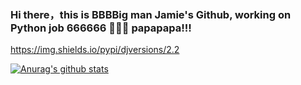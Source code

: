 ### Hi there，this is BBBBig man Jamie's Github, working on Python job 666666 👋👋👋 papapapa!!!

https://img.shields.io/pypi/djversions/2.2

<!--
**RunningFaster/RunningFaster** is a ✨ _special_ ✨ repository because its `README.md` (this file) appears on your GitHub profile.

Here are some ideas to get you started:

- 🔭 I’m currently working on ...
- 🌱 I’m currently learning ...
- 👯 I’m looking to collaborate on ...
- 🤔 I’m looking for help with ...
- 💬 Ask me about ...
- 📫 How to reach me: ...
- 😄 Pronouns: ...
- ⚡ Fun fact: ...
-->

[![Anurag's github stats](https://github-readme-stats.vercel.app/api?username=RunningFaster&theme=vue-dark&show_icons=true)](https://github.com/anuraghazra/github-readme-stats)
